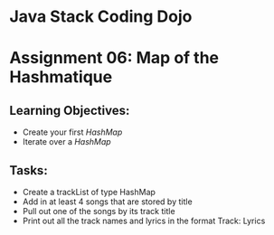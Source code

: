 # Java Stack Coding Dojo
# Assignment 06: Map of the Hashmatique

## Learning Objectives:
- Create your first *HashMap*
- Iterate over a *HashMap*

## Tasks:
- Create a trackList of type HashMap
- Add in at least 4 songs that are stored by title
- Pull out one of the songs by its track title
- Print out all the track names and lyrics in the format Track: Lyrics